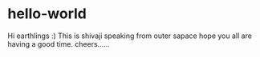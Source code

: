 # hello-world

Hi earthlings :)
This is shivaji speaking from outer sapace hope you all are having a good time.
cheers......
